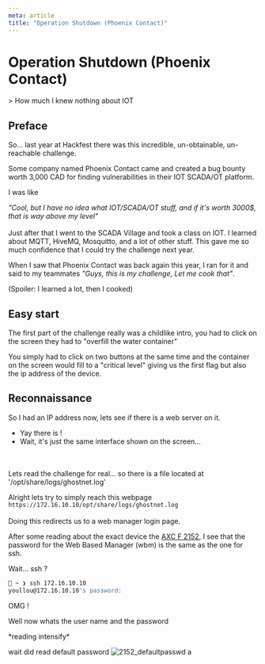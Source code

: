 ```yaml
---
meta: article
title: "Operation Shutdown (Phoenix Contact)"
---
```

# Operation Shutdown (Phoenix Contact)
<div class="subtitle">
    > How much I knew nothing about IOT
</div>

## Preface
So... last year at Hackfest there was this incredible, un-obtainable, un-reachable challenge.

Some company named Phoenix Contact came and created a bug bounty worth 3,000 CAD for finding vulnerabilities in their IOT SCADA/OT platform.

I was like 

*"Cool, but I have no idea what IOT/SCADA/OT stuff, and if it's worth 3000$, that is way above my level"*
<br>
<br>
Just after that I went to the SCADA Village and took a class on IOT. I learned about MQTT, HiveMQ, Mosquitto, and a lot of other stuff.
This gave me so much confidence that I could try the challenge next year.

When I saw that Phoenix Contact was back again this year, I ran for it and said to my teammates *"Guys, this is my challenge, Let me cook that"*.

(Spoiler: I learned a lot, then I cooked)

## Easy start
The first part of the challenge really was a childlike intro, you had to click on the screen they had to "overfill the water container"

You simply had to click on two buttons at the same time and the container on the screen would fill to a "critical level" giving us the first flag but also the ip address of the device.

## Reconnaissance
So I had an IP address now, lets see if there is a web server on it.
- Yay there is !
- Wait, it's just the same interface shown on the screen...
<br>
<br>
Lets read the challenge for real... so there is a file located at '/opt/share/logs/ghostnet.log'

Alright lets try to simply reach this webpage `https://172.16.10.10/opt/share/logs/ghostnet.log`
<br>
<br>
Doing this redirects us to a web manager login page.

After some reading about the exact device the [AXC F 2152](https://product-download.phoenixcontact.com/10717664?response-content-disposition=inline;%20filename%3D%22um_en_axc_f_x152_observe_hw_version_107708_en_14.pdf%22&Expires=1761173026&Signature=zGV97gDL7i-De2CPD4dA~eeOvHJnfkiipPc93DIifBIzP~z0iB-rZFVMvFRaUpMJgJ4szKn3yedlGRVVd9x08PoyrvVsv8Xx90h3awjwEVOfmcXfCSxnpTwWLlA~wlWcvlPayGEeUCtOssuE9na9Cp1TyirXTemXEeNz9PKHEZNQaQUianHB4~~ZQlPqCAbkYCl-c2bDfGmPO6pT75eEyjyn2100eVsw7sRl6ZPik0Y10Isuz3RYX90vQBQMceJPmawoWTGjgTWPNAfeW05VbslL5mNBT6te2mW~wkXJ7BbV9L0JkdTLhWhSl0Msl5aGdio4Tqod-d5KD6OzQ1Elyg__&Key-Pair-Id=K1I2N54A7B0GD), I see that the password for the Web Based Manager (wbm) is the same as the one for ssh.

Wait... ssh ?
```sh
󰣇 ~ ❯ ssh 172.16.10.10                                                                                                     15:48
youllou@172.16.10.10's password:

```
OMG !

Well now whats the user name and the password

\*reading intensify\*

wait did read default password ![2152_defaultpasswd](/writeups/hackfest_2025/2152_defaultpasswd.png)
a